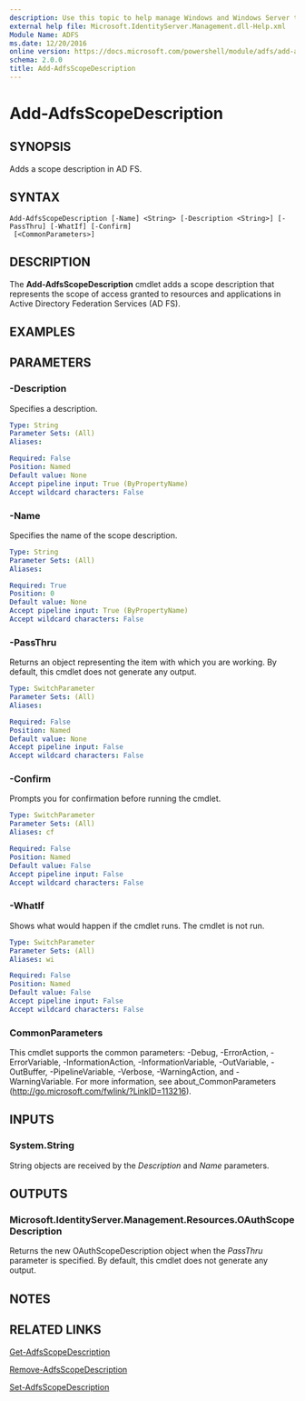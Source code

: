 ```yaml
---
description: Use this topic to help manage Windows and Windows Server technologies with Windows PowerShell.
external help file: Microsoft.IdentityServer.Management.dll-Help.xml
Module Name: ADFS
ms.date: 12/20/2016
online version: https://docs.microsoft.com/powershell/module/adfs/add-adfsscopedescription?view=windowsserver2022-ps&wt.mc_id=ps-gethelp
schema: 2.0.0
title: Add-AdfsScopeDescription
---
```


# Add-AdfsScopeDescription

## SYNOPSIS
Adds a scope description in AD FS.

## SYNTAX

```
Add-AdfsScopeDescription [-Name] <String> [-Description <String>] [-PassThru] [-WhatIf] [-Confirm]
 [<CommonParameters>]
```

## DESCRIPTION
The **Add-AdfsScopeDescription** cmdlet adds a scope description that represents the scope of access granted to resources and applications in Active Directory Federation Services (AD FS).

## EXAMPLES

## PARAMETERS

### -Description
Specifies a description.

```yaml
Type: String
Parameter Sets: (All)
Aliases: 

Required: False
Position: Named
Default value: None
Accept pipeline input: True (ByPropertyName)
Accept wildcard characters: False
```

### -Name
Specifies the name of the scope description.

```yaml
Type: String
Parameter Sets: (All)
Aliases: 

Required: True
Position: 0
Default value: None
Accept pipeline input: True (ByPropertyName)
Accept wildcard characters: False
```

### -PassThru
Returns an object representing the item with which you are working.
By default, this cmdlet does not generate any output.

```yaml
Type: SwitchParameter
Parameter Sets: (All)
Aliases: 

Required: False
Position: Named
Default value: None
Accept pipeline input: False
Accept wildcard characters: False
```

### -Confirm
Prompts you for confirmation before running the cmdlet.

```yaml
Type: SwitchParameter
Parameter Sets: (All)
Aliases: cf

Required: False
Position: Named
Default value: False
Accept pipeline input: False
Accept wildcard characters: False
```

### -WhatIf
Shows what would happen if the cmdlet runs.
The cmdlet is not run.

```yaml
Type: SwitchParameter
Parameter Sets: (All)
Aliases: wi

Required: False
Position: Named
Default value: False
Accept pipeline input: False
Accept wildcard characters: False
```

### CommonParameters
This cmdlet supports the common parameters: -Debug, -ErrorAction, -ErrorVariable, -InformationAction, -InformationVariable, -OutVariable, -OutBuffer, -PipelineVariable, -Verbose, -WarningAction, and -WarningVariable. For more information, see about_CommonParameters (http://go.microsoft.com/fwlink/?LinkID=113216).

## INPUTS

### System.String

String objects are received by the *Description* and *Name* parameters.

## OUTPUTS

### Microsoft.IdentityServer.Management.Resources.OAuthScopeDescription

Returns the new OAuthScopeDescription object when the *PassThru* parameter is specified. By default, this cmdlet does not generate any output.

## NOTES

## RELATED LINKS

[Get-AdfsScopeDescription](./Get-AdfsScopeDescription.md)

[Remove-AdfsScopeDescription](./Remove-AdfsScopeDescription.md)

[Set-AdfsScopeDescription](./Set-AdfsScopeDescription.md)


